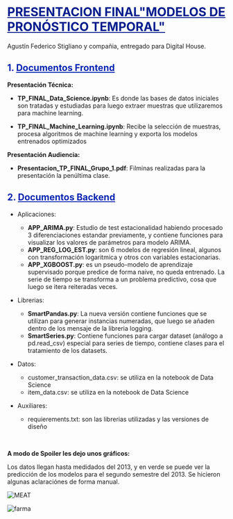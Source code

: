 # <font color = #001d8c><u>PRESENTACION FINAL"MODELOS DE PRONÓSTICO TEMPORAL"</u></font>

Agustín Federico Stigliano y compañia, entregado para Digital House.

## <font color = #0024af>1. <u>Documentos Frontend</u></font>

<b>Presentación Técnica:</b>

- <b>TP_FINAL_Data_Science.ipynb</b>: Es donde las bases de datos iniciales son tratadas y estudiadas para luego extraer muestras que utilizaremos para machine learning.

- <b>TP_FINAL_Machine_Learning.ipynb</b>: Recibe la selección de muestras, procesa algoritmos de machine learning y exporta los modelos entrenados optimizados

<b>Presentación Audiencia:</b>

- <b>Presentacion_TP_FINAL_Grupo_1.pdf</b>: Filminas realizadas para la presentación la penúltima clase.
    
## <font color = #0024af>2. <u>Documentos Backend</u></font>

- Aplicaciones:
    - <b>APP_ARIMA.py</b>: Estudio de test estacionalidad habiendo procesado 3 diferenciaciones estandar previamente, y contiene funciones para visualizar los valores de parámetros para modelo ARIMA.
    - <b>APP_REG_LOG_EST.py</b>: son 6 modelos de regresión lineal, algunos con transformación logaritmica y otros con variables estacionarias.
    - <b>APP_XGBOOST.py</b>: es un pseudo-modelo de aprendizaje supervisado porque predice de forma naive, no queda entrenado. La serie de tiempo se transforma a un problema predictivo, cosa que luego se itera reiteradas veces. 
    
- Librerias:
    - <b>SmartPandas.py</b>: La nueva versión contiene funciones que se utilizan para generar instancias numeradas, que luego se añaden dentro de los mensaje de la libreria logging.
    - <b>SmartSeries.py</b>: Contiene funciones para cargar dataset (análogo a pd.read_csv) especial para series de tiempo, contiene clases para el tratamiento de los datasets.
    
- Datos:
    - customer_transaction_data.csv: se utiliza en la notebook de Data Science
    - item_data.csv: se utiliza en la notebook de Data Science
    
- Auxiliares:
    - requierements.txt: son las librerias utilizadas y las versiones de diseño

<br>

<b>A modo de Spoiler les dejo unos gráficos:</b>

Los datos llegan hasta medidados del 2013, y en verde se puede ver la predicción de los modelos para el segundo semestre del 2013. Se hicieron algunas aclaraciónes de forma manual.

![MEAT](https://user-images.githubusercontent.com/95892143/177053014-aef61feb-d9a2-4112-a5b7-166261099ed6.png)

![farma](https://user-images.githubusercontent.com/95892143/177053040-518206d4-2e18-4463-b39c-46bbd5873511.png)


